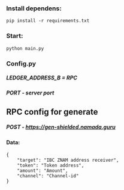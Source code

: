 ### Install dependens:
```
pip install -r requirements.txt
```

### Start:

```
python main.py
```


### Config.py

##### LEDGER_ADDRESS_B = RPC
##### PORT - server port

## RPC config for generate 
##### POST - https://gen-shielded.namada.guru
#### Data:
```
{
    "target": "IBC ZNAM address receiver",
    "token": "Token address",
    "amount": "Amount",
    "channel": "Channel-id"
}
```

